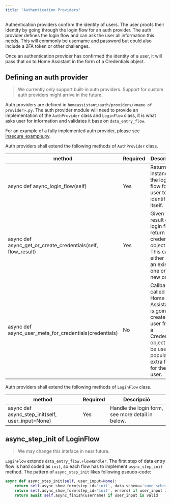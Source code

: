 ```yaml
---
title: "Authentication Providers"
---
```


Authentication providers confirm the identity of users. The user proofs their identity by going through the login flow for an auth provider. The auth provider defines the login flow and can ask the user all information this needs. This will commonly be username and password but could also include a 2FA token or other challenges.

Once an authentication provider has confirmed the identity of a user, it will pass that on to Home Assistant in the form of a Credentials object.

## Defining an auth provider

> We currently only support built-in auth providers. Support for custom auth providers might arrive in the future.

Auth providers are defined in `homeassistant/auth/providers/<name of provider>.py`. The auth provider module will need to provide an implementation of the `AuthProvider` class and `LoginFlow` class, it is what asks user for information and validates it base on `data_entry_flow`.

For an example of a fully implemented auth provider, please see [insecure_example.py](https://github.com/home-assistant/home-assistant/blob/dev/homeassistant/auth/providers/insecure_example.py).

Auth providers shall extend the following methods of `AuthProvider` class.

| method                                                           | Required | Descripció                                                                                                                             |
| ---------------------------------------------------------------- | -------- | -------------------------------------------------------------------------------------------------------------------------------------- |
| async def async_login_flow(self)                               | Yes      | Return an instance of the login flow for a user to identify itself.                                                                    |
| async def async_get_or_create_credentials(self, flow_result) | Yes      | Given the result of a login flow, return a credentials object. This can either be an existing one or a new one.                        |
| async def async_user_meta_for_credentials(credentials)       | No       | Callback called Home Assistant is going to create a user from a Credentials object. Can be used to populate extra fields for the user. |

Auth providers shall extend the following methods of `LoginFlow` class.

| method                                             | Required | Descripció                                       |
| -------------------------------------------------- | -------- | ------------------------------------------------ |
| async def async_step_init(self, user_input=None) | Yes      | Handle the login form, see more detail in below. |

## async_step_init of LoginFlow

> We may change this inteface in near future.

`LoginFlow` extends `data_entry_flow.FlowHandler`. The first step of data entry flow is hard coded as `init`, so each flow has to implement `async_step_init` method. The pattern of `async_step_init` likes following pseudo-code:

```python
async def async_step_init(self, user_input=None):
    return self.async_show_form(step_id='init', data_schema='some schema to construct ui form') if user_input is None
    return self.async_show_form(step_id='init', errors) if user_input is invalid
    return await self.async_finish(username) if user_input is valid
```